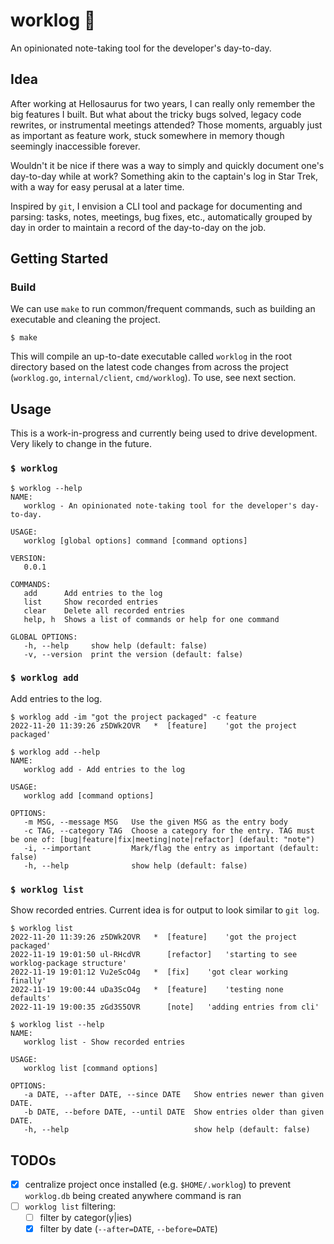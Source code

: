 # worklog 📝

An opinionated note-taking tool for the developer's day-to-day.

## Idea

After working at Hellosaurus for two years, I can really only remember the big features I built. But what about the tricky bugs solved, legacy code rewrites, or instrumental meetings attended? Those moments, arguably just as important as feature work, stuck somewhere in memory though seemingly inaccessible forever.

Wouldn't it be nice if there was a way to simply and quickly document one's day-to-day while at work? Something akin to the captain's log in Star Trek, with a way for easy perusal at a later time.

Inspired by `git`, I envision a CLI tool and package for documenting and parsing: tasks, notes, meetings, bug fixes, etc., automatically grouped by day in order to maintain a record of the day-to-day on the job.

## Getting Started

### Build

We can use `make` to run common/frequent commands, such as building an executable and cleaning the project.

```console
$ make
```

This will compile an up-to-date executable called `worklog` in the root directory based on the latest code changes from across the project (`worklog.go`, `internal/client`, `cmd/worklog`). To use, see next section.

## Usage

This is a work-in-progress and currently being used to drive development. Very likely to change in the future.

### `$ worklog`

```console
$ worklog --help
NAME:
   worklog - An opinionated note-taking tool for the developer's day-to-day.

USAGE:
   worklog [global options] command [command options]

VERSION:
   0.0.1

COMMANDS:
   add      Add entries to the log
   list     Show recorded entries
   clear    Delete all recorded entries
   help, h  Shows a list of commands or help for one command

GLOBAL OPTIONS:
   -h, --help     show help (default: false)
   -v, --version  print the version (default: false)
```

### `$ worklog add`

Add entries to the log.

```console
$ worklog add -im "got the project packaged" -c feature
2022-11-20 11:39:26	z5DWk2OVR	*  [feature]	'got the project packaged'

$ worklog add --help
NAME:
   worklog add - Add entries to the log

USAGE:
   worklog add [command options]

OPTIONS:
   -m MSG, --message MSG   Use the given MSG as the entry body
   -c TAG, --category TAG  Choose a category for the entry. TAG must be one of: [bug|feature|fix|meeting|note|refactor] (default: "note")
   -i, --important         Mark/flag the entry as important (default: false)
   -h, --help              show help (default: false)
```

### `$ worklog list`

Show recorded entries. Current idea is for output to look similar to `git log`.

```console
$ worklog list
2022-11-20 11:39:26	z5DWk2OVR	*  [feature]	'got the project packaged'
2022-11-19 19:01:50	ul-RHcdVR	   [refactor]	'starting to see worklog-package structure'
2022-11-19 19:01:12	Vu2eScO4g	*  [fix]	'got clear working finally'
2022-11-19 19:00:44	uDa3ScO4g	*  [feature]	'testing none defaults'
2022-11-19 19:00:35	zGd3S5OVR	   [note]	'adding entries from cli'

$ worklog list --help
NAME:
   worklog list - Show recorded entries

USAGE:
   worklog list [command options]

OPTIONS:
   -a DATE, --after DATE, --since DATE   Show entries newer than given DATE.
   -b DATE, --before DATE, --until DATE  Show entries older than given DATE.
   -h, --help                            show help (default: false)
```

## TODOs

- [x] centralize project once installed (e.g. `$HOME/.worklog`) to prevent `worklog.db` being created anywhere command is ran
- [ ] `worklog list` filtering:
  - [ ] filter by categor(y|ies)
  - [x] filter by date (`--after=DATE`, `--before=DATE`)
